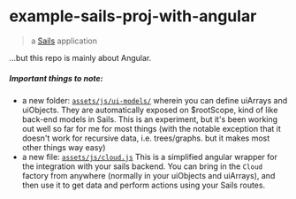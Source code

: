 # example-sails-proj-with-angular

> a [Sails](http://sailsjs.org) application

...but this repo is mainly about Angular.


##### Important things to note:

+ a new folder: [`assets/js/ui-models/`](https://github.com/balderdashy/example-sails-proj-with-angular/tree/master/assets/js/ui-models)  wherein you can define uiArrays and uiObjects.  They are automatically exposed on $rootScope, kind of like back-end models in Sails.  This is an experiment, but it's been working out well so far for me for most things (with the notable exception that it doesn't work for recursive data, i.e. trees/graphs.  but it  makes most other things way easy)
+ a new file: [`assets/js/cloud.js`](https://github.com/balderdashy/example-sails-proj-with-angular/blob/master/assets/js/cloud.js#L3)  This is a simplified angular wrapper for the integration with your sails backend.  You can bring in the `Cloud` factory from anywhere (normally in your uiObjects and uiArrays), and then use it to get data and perform actions using your Sails routes.


